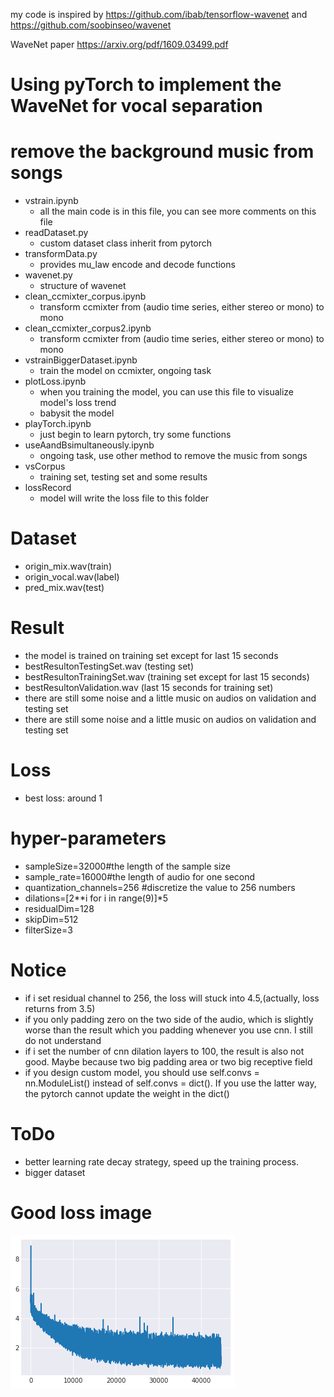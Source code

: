 my code is inspired by https://github.com/ibab/tensorflow-wavenet
and https://github.com/soobinseo/wavenet

WaveNet paper https://arxiv.org/pdf/1609.03499.pdf

# Using pyTorch to implement the WaveNet for vocal separation
# remove the background music from songs

  - vstrain.ipynb
     - all the main code is in this file, you can see more comments on this file
  - readDataset.py
    - custom dataset class inherit from pytorch
  - transformData.py 
    - provides mu_law encode and decode functions
  - wavenet.py
    - structure of wavenet
  - clean_ccmixter_corpus.ipynb
     - transform ccmixter from (audio time series, either stereo or mono) to mono
  - clean_ccmixter_corpus2.ipynb
     - transform ccmixter from (audio time series, either stereo or mono) to mono 
  - vstrainBiggerDataset.ipynb
    - train the model on ccmixter, ongoing task  
  - plotLoss.ipynb
    - when you training the model, you can use this file to visualize model's loss trend 
    - babysit the model
  - playTorch.ipynb
    - just begin to learn pytorch, try some functions
  - useAandBsimultaneously.ipynb
    - ongoing task, use other method to remove the music from songs
  - vsCorpus
    - training set, testing set and some results 
 - lossRecord
   - model will write the loss file to this folder

# Dataset
 - origin_mix.wav(train)
 - origin_vocal.wav(label)
 - pred_mix.wav(test)

# Result
- the model is trained on training set except for last 15 seconds
- bestResultonTestingSet.wav (testing set)
- bestResultonTrainingSet.wav (training set except for last 15 seconds)
- bestResultonValidation.wav (last 15 seconds for training set)
- there are still some noise and a little music on audios on validation and testing set
- there are still some noise and a little music on audios on validation and testing set

# Loss
 - best loss: around 1

# hyper-parameters
 - sampleSize=32000#the length of the sample size
 - sample_rate=16000#the length of audio for one second
 - quantization_channels=256 #discretize the value to 256 numbers
 - dilations=[2**i for i in range(9)]*5
 - residualDim=128
 - skipDim=512
 - filterSize=3
 
# Notice
 - if i set residual channel to 256, the loss will stuck into 4.5,(actually, loss returns from 3.5)
 - if you only padding zero on the two side of the audio, which is slightly worse than the result which you padding whenever you use cnn. I still do not understand
 - if i set the number of cnn dilation layers to 100, the result is also not good. Maybe because two big padding area or two big receptive field
 - if you design custom model, you should use self.convs = nn.ModuleList() instead of self.convs = dict(). If you use the latter way, the pytorch cannot update the weight in the dict() 

# ToDo
 - better learning rate decay strategy, speed up the training process.
 - bigger dataset
 
# Good loss image
![one of good loss image](./lossRecord/loss.png)

